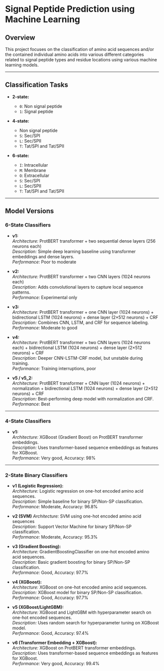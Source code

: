 # Signal Peptide Prediction using Machine Learning

## Overview

This project focuses on the classification of amino acid sequences and/or the contained individual amino acids into various different categories related to signal peptide types and residue locations using various machine learning models.

---

## Classification Tasks

- **2-state:**  
  - `0`: Non signal peptide  
  - `1`: Signal peptide

- **4-state:**  
  - Non signal peptide  
  - `S`: Sec/SPI  
  - `L`: Sec/SPII  
  - `T`: Tat/SPI and Tat/SPII

- **6-state:**  
  - `I`: Intracellular  
  - `M`: Membrane  
  - `O`: Extracellular  
  - `S`: Sec/SPI  
  - `L`: Sec/SPII  
  - `T`: Tat/SPI and Tat/SPII

---

## Model Versions

### 6-State Classifiers

- **v1:**  
  _Architecture:_ ProtBERT transformer + two sequential dense layers (256 neurons each)  
  _Description:_ Simple deep learning baseline using transformer embeddings and dense layers.  
  _Performance:_ Poor to moderate

- **v2:**  
  _Architecture:_ ProtBERT transformer + two CNN layers (1024 neurons each)  
  _Description:_ Adds convolutional layers to capture local sequence patterns.  
  _Performance:_ Experimental only

- **v3:**  
  _Architecture:_ ProtBERT transformer + one CNN layer (1024 neurons) + bidirectional LSTM (1024 neurons) + dense layer (2×512 neurons) + CRF  
  _Description:_ Combines CNN, LSTM, and CRF for sequence labeling.  
  _Performance:_ Moderate to good

- **v4:**  
  _Architecture:_ ProtBERT transformer + two CNN layers (1024 neurons each) + bidirectional LSTM (1024 neurons) + dense layer (2×512 neurons) + CRF  
  _Description:_ Deeper CNN-LSTM-CRF model, but unstable during training.  
  _Performance:_ Training interruptions, poor

- **v5 / v5_2:**  
  _Architecture:_ ProtBERT transformer + CNN layer (1024 neurons) + normalization + bidirectional LSTM (1024 neurons) + dense layer (2×512 neurons) + CRF  
  _Description:_ Best-performing deep model with normalization and CRF.  
  _Performance:_ Best

---

### 4-State Classifiers

- **v1:**  
  _Architecture:_ XGBoost (Gradient Boost) on ProtBERT transformer embeddings.  
  _Description:_ Uses transformer-based sequence embeddings as features for XGBoost.  
  _Performance:_ Very good, Accuracy: 98%

---

### 2-State Binary Classifiers

- **v1 (Logistic Regression):**  
  _Architecture:_ Logistic regression on one-hot encoded amino acid sequences.  
  _Description:_ Simple baseline for binary SP/Non-SP classification.  
  _Performance:_ Moderate, Accuracy: 96.8%

- **v2 (SVM)**
  _Architecture:_ SVM using one-hot encoded amino acid sequences  
  _Description:_ Support Vector Machine for binary SP/Non-SP classification.  
  _Performance:_ Moderate, Accuracy: 95.3%

- **v3 (Gradient Boosting):**  
  _Architecture:_ GradientBoostingClassifier on one-hot encoded amino acid sequences.  
  _Description:_ Basic gradient boosting for binary SP/Non-SP classification.  
  _Performance:_ Good, Accuracy: 97.7% 

- **v4 (XGBoost):**  
  _Architecture:_ XGBoost on one-hot encoded amino acid sequences.  
  _Description:_ XGBoost model for binary SP/Non-SP classification.  
  _Performance:_ Good, Accuracy: 97.7%

- **v5 (XGBoost/LightGBM):**  
  _Architecture:_ XGBoost and LightGBM with hyperparameter search on one-hot encoded sequences.  
  _Description:_ Uses random search for hyperparameter tuning on XGBoost model.  
  _Performance:_ Good, Accuracy: 97.4%

- **v6 (Transformer Embedding + XGBoost):**  
  _Architecture:_ XGBoost on ProtBERT transformer embeddings.  
  _Description:_ Uses transformer-based sequence embeddings as features for XGBoost.  
  _Performance:_ Very good, Accuracy: 99.4%
